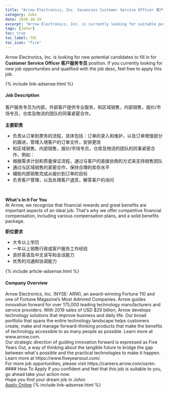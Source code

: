 ```yaml
---
title: "Arrow Electronics, Inc. Vacancies Customer Service Officer 客户服务专员" 
category: Jobs 
date: 2020-10-29 
excerpt: "Arrow Electronics, Inc. is currently looking for suitable person to fill in the Customer Service Officer 客户服务专员 which positioned at Johor" 
tags: [Johor] 
toc: true 
toc_label: TOC 
toc_icon: "fire" 
--- 
```


<p>Arrow Electronics, Inc. is looking for new potential candidates to fill in for <b>Customer Service Officer 客户服务专员</b> position. If you currently looking for new job opportunities and qualified with the job desc, feel free to apply this job.
</p>{% include link-adsense.html %} 
<div><div><h4>Job Description</h4></div><div><div><span><div><p>&#23458;&#25143;&#26381;&#21153;&#19987;&#21592;&#20026;&#20869;&#37096;&#65292;&#22806;&#37096;&#23458;&#25143;&#25552;&#20379;&#19987;&#19994;&#26381;&#21153;&#65292;&#21644;&#21306;&#22495;&#38144;&#21806;&#65292;&#20869;&#37096;&#38144;&#21806;&#65292;&#25253;&#20215;/&#24066;&#22330;&#19987;&#21592;&#65292;&#20179;&#24211;&#21450;&#29289;&#27969;&#30340;&#22242;&#38431;&#30340;&#21516;&#20107;&#32039;&#23494;&#21512;&#20316;&#12290;<br><br><b>&#20027;&#35201;&#32844;&#36131;</b><br></p><ul><li>&#36127;&#36131;&#20174;&#35746;&#21333;&#21040;&#31080;&#21153;&#30340;&#27969;&#31243;&#65292;&#20855;&#20307;&#21253;&#25324;&#65306;&#35746;&#21333;&#30340;&#24405;&#20837;&#21644;&#32500;&#25252;&#65292;&#20197;&#21450;&#35746;&#21333;&#22686;&#20540;&#37096;&#20998;&#30340;&#36319;&#36827;&#65292;&#31649;&#29702;&#20837;&#22659;&#23458;&#25143;&#30340;&#35746;&#21333;&#25991;&#20214;&#65292;&#23433;&#25490;&#26356;&#25913;</li><li>&#21644;&#21306;&#22495;&#38144;&#21806;&#65292;&#20869;&#37096;&#38144;&#21806;&#65292;&#25253;&#20215;/&#24066;&#22330;&#19987;&#21592;&#65292;&#20179;&#24211;&#21450;&#29289;&#27969;&#30340;&#22242;&#38431;&#30340;&#21516;&#20107;&#32039;&#23494;&#21512;&#20316;&#65292;&#20363;&#22914;&#65306;</li><li>&#26681;&#25454;&#38656;&#27714;&#35745;&#21010;&#21644;&#36136;&#37327;&#20445;&#35777;&#27969;&#31243;&#65292;&#36890;&#36807;&#19982;&#23458;&#25143;&#30340;&#30452;&#25509;&#21327;&#21830;&#30340;&#26041;&#24335;&#26469;&#25903;&#25345;&#38144;&#21806;&#22242;&#38431;</li><li>&#36890;&#36807;&#19982;&#21306;&#22495;&#38144;&#21806;&#30340;&#32039;&#23494;&#21512;&#20316;&#65292;&#20445;&#25345;&#21512;&#29702;&#30340;&#24211;&#23384;&#27700;&#24179;</li><li>&#36741;&#21161;&#20869;&#37096;&#38144;&#21806;&#23436;&#25104;&#20174;&#25253;&#20215;&#21040;&#35746;&#21333;&#30340;&#30446;&#26631;</li><li>&#36127;&#36131;&#23458;&#25143;&#31649;&#29702;&#65292;&#20197;&#21450;&#22788;&#29702;&#23458;&#25143;&#36864;&#36135;&#65292;&#35299;&#31572;&#23458;&#25143;&#30340;&#35810;&#38382;</li></ul><br><p><b>What's In It For You</b><br>At Arrow, we recognize that financial rewards and great benefits are important aspects of an ideal job. That's why we offer competitive financial compensation, including various compensation plans, and a solid benefits package.</p><p><b>&#32844;&#20301;&#35201;&#27714;</b><br></p><ul><li>&#22823;&#19987;&#20197;&#19978;&#23398;&#21382;</li><li>&#19968;&#24180;&#20197;&#19978;&#38144;&#21806;&#34892;&#25919;&#25110;&#23458;&#25143;&#26381;&#21153;&#24037;&#20316;&#32463;&#39564;</li><li>&#33391;&#22909;&#33521;&#35821;&#21450;&#20013;&#25991;&#35835;&#20889;&#21644;&#20250;&#35805;&#33021;&#21147;</li><li>&#20248;&#31168;&#30340;&#27807;&#36890;&#21644;&#21327;&#35843;&#33021;&#21147;</li></ul></div></span></div></div></div> 
{% include article-adsense.html %} 
<div><div><h4>Company Overview</h4></div><div><div><span><div><div>
	Arrow Electronics, Inc. (NYSE: ARW), an award-winning Fortune 110 and one of Fortune Magazine&#8217;s Most Admired Companies. Arrow guides innovation forward for over 175,000 leading technology manufacturers and service providers. With 2019 sales of USD $29 billion, Arrow develops technology solutions that improve business and daily life. Our broad portfolio that spans the entire technology landscape helps customers create, make and manage forward-thinking products that make the benefits of technology accessible to as many people as possible. Learn more at www.arrow.com.
	<div>
		Our strategic direction of guiding innovation forward is expressed as Five Years Out, a way of thinking about the tangible future to bridge the gap between what's possible and the practical technologies to make it happen. Learn more at https://www.fiveyearsout.com/.</div>
<div>
		For more job opportunities, please visit https://careers.arrow.com/us/en.</div>
</div></div></span></div></div></div> 
#### How To Apply 
If you confident and feel that this job is suitable to you, go ahead take your action now. <br/> 
Hope you find your dream job in Johor. <br/> 
<a href="https://www.jobstreet.com.my/en/job/customer-service-officer-客户服务专员-4413902?jobId=jobstreet-my-job-4413902&sectionRank=1&token=0~4e0c7a81-5c92-485b-aa3f-8d9639f2c0e4&fr=SRP%20View%20In%20New%20Ta" class="btn btn--info" target="_blank" rel="nofollow noopenner">Apply Online</a> 
{% include link-adsense.html %} 